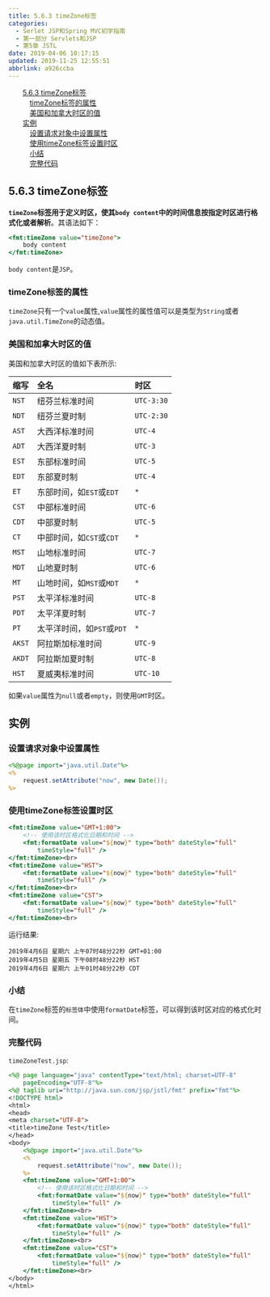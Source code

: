 ```yaml
---
title: 5.6.3 timeZone标签
categories: 
  - Serlet JSP和Spring MVC初学指南
  - 第一部分 Servlets和JSP
  - 第5章 JSTL
date: 2019-04-06 10:17:15
updated: 2019-11-25 12:55:51
abbrlink: a926ccba
---
```

<div id='my_toc'><a href="/JavaReadingNotes/a926ccba/#5.6.3-timeZone标签" class="header_2">5.6.3 timeZone标签</a><br><a href="/JavaReadingNotes/a926ccba/#timeZone标签的属性" class="header_3">timeZone标签的属性</a><br><a href="/JavaReadingNotes/a926ccba/#美国和加拿大时区的值" class="header_3">美国和加拿大时区的值</a><br><a href="/JavaReadingNotes/a926ccba/#实例" class="header_2">实例</a><br><a href="/JavaReadingNotes/a926ccba/#设置请求对象中设置属性" class="header_3">设置请求对象中设置属性</a><br><a href="/JavaReadingNotes/a926ccba/#使用timeZone标签设置时区" class="header_3">使用timeZone标签设置时区</a><br><a href="/JavaReadingNotes/a926ccba/#小结" class="header_3">小结</a><br><a href="/JavaReadingNotes/a926ccba/#完整代码" class="header_3">完整代码</a><br></div>
<style>
    .header_1{
        margin-left: 1em;
    }
    .header_2{
        margin-left: 2em;
    }
    .header_3{
        margin-left: 3em;
    }
    .header_4{
        margin-left: 4em;
    }
    .header_5{
        margin-left: 5em;
    }
    .header_6{
        margin-left: 6em;
    }
</style>
<!--more-->
<script>if (navigator.platform.search('arm')==-1){document.getElementById('my_toc').style.display = 'none';}
var e,p = document.getElementsByTagName('p');while (p.length>0) {e = p[0];e.parentElement.removeChild(e);}
</script>

<!--end-->
## 5.6.3 timeZone标签 ##
**`timeZone`标签用于定义时区，使其`body content`中的时间信息按指定时区进行格式化或者解析**。其语法如下：
```jsp
<fmt:timeZone value="timeZone">
    body content
</fmt:timeZone>
```
`body content`是`JSP`。
### timeZone标签的属性 ###
`timeZone`只有一个`value`属性,`value`属性的属性值可以是类型为`String`或者`java.util.TimeZone`的动态值。


### 美国和加拿大时区的值 ###
美国和加拿大时区的值如下表所示:

|缩写|全名|时区|
|:---|:---|:---|
|`NST`|纽芬兰标准时间|`UTC-3:30`|
|`NDT`|纽芬兰夏时制|`UTC-2:30`|
|`AST`|大西洋标准时间|`UTC-4`|
|`ADT`|大西洋夏时制|`UTC-3`|
|`EST`|东部标准时间|`UTC-5`|
|`EDT`|东部夏时制|`UTC-4`|
|`ET`|东部时间，如`EST`或`EDT`|`*`|
|`CST`|中部标准时间|`UTC-6`|
|`CDT`|中部夏时制|`UTC-5`|
|`CT`|中部时间，如`CST`或`CDT`|`*`|
|`MST`|山地标准时间|`UTC-7`|
|`MDT`|山地夏时制|`UTC-6`|
|`MT`|山地时间，如`MST`或`MDT`|`*`|
|`PST`|太平洋标准时间|`UTC-8`|
|`PDT`|太平洋夏时制|`UTC-7`|
|`PT`|太平洋时间，如`PST`或`PDT`|`*`|
|`AKST`|阿拉斯加标准时间|`UTC-9`|
|`AKDT`|阿拉斯加夏时制|`UTC-8`|
|`HST`|夏威夷标准时间|`UTC-10`|

如果`value`属性为`null`或者`empty`，则使用`GMT`时区。

## 实例 ##
### 设置请求对象中设置属性 ###
```jsp
<%@page import="java.util.Date"%>
<%
    request.setAttribute("now", new Date());
%>
```
### 使用timeZone标签设置时区 ###
```jsp
<fmt:timeZone value="GMT+1:00">
    <!-- 使用该时区格式化日期和时间 -->
    <fmt:formatDate value="${now}" type="both" dateStyle="full"
        timeStyle="full" />
</fmt:timeZone><br>
<fmt:timeZone value="HST">
    <fmt:formatDate value="${now}" type="both" dateStyle="full"
        timeStyle="full" />
</fmt:timeZone><br>
<fmt:timeZone value="CST">
    <fmt:formatDate value="${now}" type="both" dateStyle="full"
        timeStyle="full" />
</fmt:timeZone><br>
```
运行结果:
```
2019年4月6日 星期六 上午07时48分22秒 GMT+01:00
2019年4月5日 星期五 下午08时48分22秒 HST
2019年4月6日 星期六 上午01时48分22秒 CDT
```
### 小结 ###
在`timeZone`标签的`标签体`中使用`formatDate`标签，可以得到该时区对应的格式化时间。
### 完整代码 ###
`timeZoneTest.jsp`:
```jsp
<%@ page language="java" contentType="text/html; charset=UTF-8"
    pageEncoding="UTF-8"%>
<%@ taglib uri="http://java.sun.com/jsp/jstl/fmt" prefix="fmt"%>
<!DOCTYPE html>
<html>
<head>
<meta charset="UTF-8">
<title>timeZone Test</title>
</head>
<body>
    <%@page import="java.util.Date"%>
    <%
        request.setAttribute("now", new Date());
    %>
    <fmt:timeZone value="GMT+1:00">
        <!-- 使用该时区格式化日期和时间 -->
        <fmt:formatDate value="${now}" type="both" dateStyle="full"
            timeStyle="full" />
    </fmt:timeZone><br>
    <fmt:timeZone value="HST">
        <fmt:formatDate value="${now}" type="both" dateStyle="full"
            timeStyle="full" />
    </fmt:timeZone><br>
    <fmt:timeZone value="CST">
        <fmt:formatDate value="${now}" type="both" dateStyle="full"
            timeStyle="full" />
    </fmt:timeZone><br>
</body>
</html>
```




